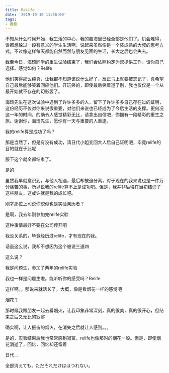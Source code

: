 ```yaml
---
title: ReLife
date: '2019-10-10 11:56:00'
tags: 
- 番剧
---
```


不知从什么时候开始，我生活的中心，我的脑海里已经全部是他们了。机会难得，谁都想躲过一段有意义的学生生活啊，说起来虽然像是一个装成熟的大叔的思考方式，不过像这样每天都能自然而然与朋友见面的生活，长大之后也会失去。

截至今日，海琦同学的重生试验结束了，我们会依照约定为您提供工作，请你自己选择。感觉如何？Relife

他们笑得那么纯真，让我都不知道该说什么好了，反正马上就要被忘记了，真希望自己最后能够笑着回应他们。开玩笑的，即使最后笑着道了别，我也仅仅是一个从最开始就不存在的幻影罢了。

海琦先生在这次试验中遇到了许许多多的人，留下了许许多多自己存在过的证明，这份经历不仅对你来说很重要，对他们来说也已经成为了今后生活的支撑。更何况这一年的时间，的确令人感觉精彩无比，请拿出自信吧，你拥有一段精彩的重生之旅。谢谢你，海琦先生，愿你有一天与重要的人重逢。

我的relife算是成功了吗？

那是当然了，但是有没有成功，请日代小姐变回大人后自己证明吧，毕竟relife的目的就在于此呢

服下这个就全都结束了。

是的

虽然我早就意识到，与他人相遇，最后却被迫分离，对于现在的我来说也是一件万分痛苦的事，所以说我的relife算不上是成功吧。但是，我并非后悔在当初结识了这些朋友，这或许就是我的成长吧。

刚才那位上司说你貌似也是实验亲历者？

是啊，我去年刚参加完relife实验

这种事情最好不要在公司传开吧

我没关系的，毕竟经历过relife，才有现在的我。

话虽这么说，我却不想因为这个被说三道四

这么说？

我是问题生，参加了两年的relife实验

我也一样是问题生啦。能听听你的感受吗？Relife

这样啊。。那说来就话长了，大概，像是看烟花一样的感觉吧

烟花？

那时候我跟朋友一起去看烟火，让我印象非常深刻，真的很美，真的很开心，但结束之后又无比的寂寥

确实啊，让人振奋的烟火，在消失之后就让人感到。。。

是的，实验结束后我也常常感到寂寞，relife也像那时的烟花一般。但是，即使烟花消逝了，回忆，回忆却还留着

日代...

全部消えても，ただそれだけはほつれない。